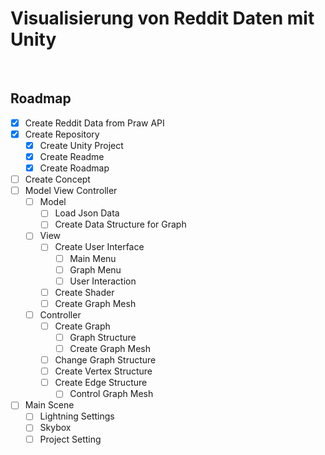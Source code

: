 # Visualisierung von Reddit Daten mit Unity



<br/>

## Roadmap

- [X] Create Reddit Data from Praw API
- [X] Create Repository
  - [X] Create Unity Project
  - [X] Create Readme
  - [X] Create Roadmap
- [ ] Create Concept
- [ ] Model View Controller
  - [ ] Model
    - [ ] Load Json Data
    - [ ] Create Data Structure for Graph
  - [ ] View
    - [ ] Create User Interface
      - [ ] Main Menu
      - [ ] Graph Menu
      - [ ] User Interaction
    - [ ] Create Shader
    - [ ] Create Graph Mesh
  - [ ] Controller
    - [ ] Create Graph
      - [ ] Graph Structure
      - [ ] Create Graph Mesh
    - [ ] Change Graph Structure
    - [ ] Create Vertex Structure
    - [ ] Create Edge Structure
      - [ ] Control Graph Mesh
- [ ] Main Scene
  - [ ] Lightning Settings
  - [ ] Skybox
  - [ ] Project Setting
<br/>
